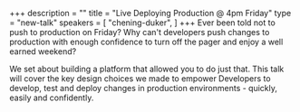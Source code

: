 +++
description = ""
title = "Live Deploying Production @ 4pm Friday"
type = "new-talk"
speakers = [
        "chening-duker",
]
+++
Ever been told not to push to production on Friday? Why can't developers push changes to production with enough confidence to turn off the pager and enjoy a well earned weekend?  

We set about building a platform that allowed you to do just that. This talk will cover the key design choices we made to empower Developers to develop, test and deploy changes in production environments - quickly, easily and confidently.